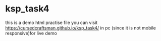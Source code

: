 # ksp_task4
this is a demo html practise file 
you can visit https://cursedcraftsman.github.io/ksp_task4/  in pc (since it is not mobile responsive)for live demo 
